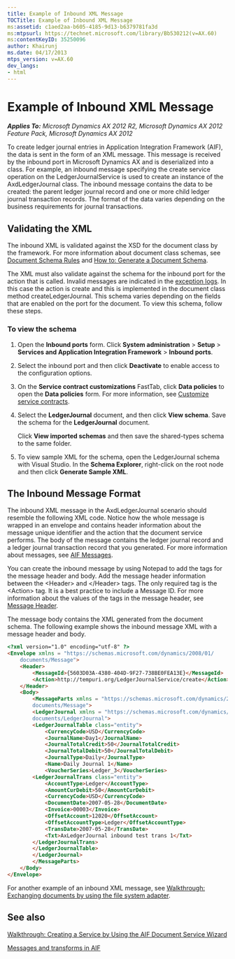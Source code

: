 ```yaml
---
title: Example of Inbound XML Message
TOCTitle: Example of Inbound XML Message
ms:assetid: c1aed2aa-b605-4185-9d13-b6379781fa3d
ms:mtpsurl: https://technet.microsoft.com/library/Bb530212(v=AX.60)
ms:contentKeyID: 35250096
author: Khairunj
ms.date: 04/17/2013
mtps_version: v=AX.60
dev_langs:
- html
---
```


# Example of Inbound XML Message 


_**Applies To:** Microsoft Dynamics AX 2012 R2, Microsoft Dynamics AX 2012 Feature Pack, Microsoft Dynamics AX 2012_

To create ledger journal entries in Application Integration Framework (AIF), the data is sent in the form of an XML message. This message is received by the inbound port in Microsoft Dynamics AX and is deserialized into a class. For example, an inbound message specifying the create service operation on the LedgerJournalService is used to create an instance of the AxdLedgerJournal class. The inbound message contains the data to be created: the parent ledger journal record and one or more child ledger journal transaction records. The format of the data varies depending on the business requirements for journal transactions.

## Validating the XML

The inbound XML is validated against the XSD for the document class by the framework. For more information about document class schemas, see [Document Schema Rules](document-schema-rules.md) and [How to: Generate a Document Schema](how-to-generate-a-document-schema.md).

The XML must also validate against the schema for the inbound port for the action that is called. Invalid messages are indicated in the [exception logs](monitoring-services-and-aif.md). In this case the action is create and this is implemented in the document class method createLedgerJournal. This schema varies depending on the fields that are enabled on the port for the document. To view this schema, follow these steps.

### To view the schema

1.  Open the **Inbound ports** form. Click **System administration** \> **Setup** \> **Services and Application Integration Framework** \> **Inbound ports**.

2.  Select the inbound port and then click **Deactivate** to enable access to the configuration options.

3.  On the **Service contract customizations** FastTab, click **Data policies** to open the **Data policies** form. For more information, see [Customize service contracts](customize-service-contracts.md).

4.  Select the **LedgerJournal** document, and then click **View schema**. Save the schema for the **LedgerJournal** document.
    
    Click **View imported schemas** and then save the shared-types schema to the same folder.

5.  To view sample XML for the schema, open the LedgerJournal schema with Visual Studio. In the **Schema Explorer**, right-click on the root node and then click **Generate Sample XML**.

## The Inbound Message Format

The inbound XML message in the AxdLedgerJournal scenario should resemble the following XML code. Notice how the whole message is wrapped in an envelope and contains header information about the message unique identifier and the action that the document service performs. The body of the message contains the ledger journal record and a ledger journal transaction record that you generated. For more information about messages, see [AIF Messages](aif-messages.md).

You can create the inbound message by using Notepad to add the tags for the message header and body. Add the message header information between the \<Header\> and \</Header\> tags. The only required tag is the \<Action\> tag. It is a best practice to include a Message ID. For more information about the values of the tags in the message header, see [Message Header](message-header.md).

The message body contains the XML generated from the document schema. The following example shows the inbound message XML with a message header and body.

``` html
<?xml version="1.0" encoding="utf-8" ?> 
<Envelope xmlns = "https://schemas.microsoft.com/dynamics/2008/01/
    documents/Message">
    <Header>
        <MessageId>{5603D03A-4380-404D-9F27-738BE0FEA13E}</MessageId>
        <Action>http://tempuri.org/LedgerJournalService/create</Action>
    </Header>
    <Body>
        <MessageParts xmlns = "https://schemas.microsoft.com/dynamics/2008/01/
        documents/Message">
        <LedgerJournal xmlns = "https://schemas.microsoft.com/dynamics/2008/01/
        documents/LedgerJournal">
        <LedgerJournalTable class="entity">
            <CurrencyCode>USD</CurrencyCode>
            <JournalName>Day1</JournalName>
            <JournalTotalCredit>50</JournalTotalCredit>
            <JournalTotalDebit>50</JournalTotalDebit>
            <JournalType>Daily</JournalType>
            <Name>Daily Journal 1</Name>
            <VoucherSeries>Ledger_3</VoucherSeries>
        <LedgerJournalTrans class="entity">        
            <AccountType>Ledger</AccountType>
            <AmountCurDebit>50</AmountCurDebit>
            <CurrencyCode>USD</CurrencyCode>
            <DocumentDate>2007-05-28</DocumentDate>
            <Invoice>00003</Invoice>
            <OffsetAccount>12020</OffsetAccount>
            <OffsetAccountType>Ledger</OffsetAccountType>
            <TransDate>2007-05-28</TransDate>
            <Txt>AxLedgerJournal inbound test trans 1</Txt>
        </LedgerJournalTrans>      
        </LedgerJournalTable>  
        </LedgerJournal>
        </MessageParts>
    </Body>
</Envelope>
```

For another example of an inbound XML message, see [Walkthrough: Exchanging documents by using the file system adapter](walkthrough-exchanging-documents-by-using-the-file-system-adapter.md).

## See also

[Walkthrough: Creating a Service by Using the AIF Document Service Wizard](walkthrough-creating-a-service-by-using-the-aif-document-service-wizard.md)

[Messages and transforms in AIF](messages-and-transforms-in-aif.md)

